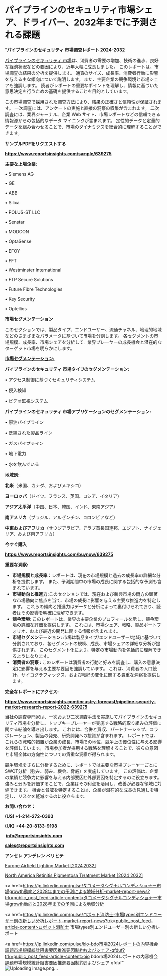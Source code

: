 # パイプラインのセキュリティ市場シェア、ドライバー、2032年までに予測される課題

"<strong>パイプラインのセキュリティ 市場調査レポート 2024-2032</strong>

<a href=https://www.reportsinsights.com/sample/639275>パイプラインのセキュリティ 市場</a>は、消費者の需要の増加、技術の進歩、良好な経済状況などの要因により、近年大幅に成長しました。 このレポートは、市場調査の結果の分析を提供します。 通貨のサイズ、成長率、消費者行動に影響を与える主な傾向について説明します。 また、主要企業の競争環境と市場シェアも強調します。 読者がレポートの重要なポイントを理解し、情報に基づいた意思決定を行うための基礎を提供することを目的としています。

この市場調査で採用された調査方法により、結果の正確さと信頼性が保証されます。 一次調査には、アンケートの実施と直接の洞察の収集が含まれます。 二次調査には、業界ジャーナル、企業 Web サイト、市場レポートなどの信頼できる情報源からの包括的なデータ マイニングが含まれます。 定性的データと定量的データを組み合わせることで、市場のダイナミクスを総合的に理解することができます。

<strong><b>サンプルPDFをリクエストする</b></strong>

<a href=https://www.reportsinsights.com/sample/639275><strong><u>https://www.reportsinsights.com/sample/639275</u></strong></a>

<strong>主要な上場企業:</strong>

• Siemens AG

• GE

• ABB

• Silixa

• POLUS-ST LLC

• Senstar

• MODCON

• OptaSense

• EFOY

• FFT

• Westminster International

• FTP Secure Solutions

• Future Fibre Technologies

• Key Security

• Optellios

<strong>市場セグメンテーション</strong>

このセクションでは、製品タイプ、エンドユーザー、流通チャネル、地理的地域などのさまざまなパラメータに基づいて市場を分割します。 各セグメントの市場規模、成長率、市場シェアを分析して、業界プレーヤーの成長機会と潜在的なターゲット市場を明らかにします。

<strong><u>市場セグメンテーション</u></strong><strong><u>:</u></strong>

<strong>パイプラインのセキュリティ 市場タイプのセグメンテーション:</strong>

• アクセス制御に基づくセキュリティシステム

• 侵入検知

• ビデオ監視システム

<strong>パイプラインのセキュリティ 市場アプリケーションのセグメンテーション:</strong>

• 原油パイプライン

• 洗練された製品ライン

• ガスパイプライン

• 地下電力

• 水を飲んでいる

<strong><u>地域別</u></strong><strong><u>:</u></strong>

<strong>北米</strong>（米国、カナダ、およびメキシコ）

<strong>ヨーロッパ</strong>（ドイツ、フランス、英国、ロシア、イタリア）

<strong>アジア太平洋</strong>（中国、日本、韓国、インド、東南アジア）

<strong>南アメリカ</strong>（ブラジル、アルゼンチン、コロンビアなど）

<strong>中東およびアフリカ</strong>（サウジアラビア、アラブ首長国連邦、エジプト、ナイジェリア、および南アフリカ）

<strong>今すぐ購入</strong>

<a href=https://www.reportsinsights.com/buynow/639275><strong><u>https://www.reportsinsights.com/buynow/639275</u></strong></a>

<strong>重要な洞察:</strong>
<ul>
  <li><strong>市場規模と成長率：</strong>レポートは、現在の市場規模と過去の成長率の詳細な分析を提供します。 また、予測期間中の市場の成長に関する包括的な予測も含まれています。</li>
  <li><strong>市場動向と推進力:</strong>このセクションでは、現在および新興市場の両方の顕著な市場動向に焦点を当て、市場の成長に影響を与える主要な推進力を特定します。 これらの傾向と推進力はデータと分析によって裏付けられており、読者はその影響を明確に理解できます。</li>
  <li><strong>競争環境</strong>: このレポートは、業界の主要企業のプロフィールを示し、競争環境の詳細な評価を提供します。 これには、市場シェア、戦略、製品ポートフォリオ、および最近の開発に関する情報が含まれます。</li>
  <li><strong>市場セグメンテーション: </strong>市場は製品タイプ/エンドユーザー/地域に基づいて分割されており、各セグメントの規模、成長、市場シェアの詳細な分析が提供されます。 このセグメント化により、特定の市場動向を包括的に理解できるようになります。</li>
  <li><strong>消費者の洞察 : </strong>このレポートは消費者の行動と好みを調査し、購入の意思決定に影響を与える主要な要因を強調しています。 これは、消費者の人口統計、サイコグラフィックス、および嗜好の変化に関する貴重な洞察を提供します。</li>
</ul>
<strong>完全なレポートにアクセス:</strong>

<a href=https://www.reportsinsights.com/industry-forecast/pipeline-security-market-research-report-2022-639275><strong><u><b>https://www.reportsinsights.com/industry-forecast/pipeline-security-market-research-report-2022-639275</b></u></strong></a>

当社の調査専門家は、一次および二次調査手法を実施してパイプラインのセキュリティ市場を分析し、トップキープレーヤーが実施する戦略的取り組みの評価に関する結論を導き出します。 これには、合併と買収、パートナーシップ、コラボレーション、製品の発売、研究開発への投資が含まれます。 レポートでは、これらの戦略的措置が企業の成長、市場での地位、競争上の優位性に与える影響を評価しています。 市場参加者が採用する戦略を理解することで、彼らの意図と市場全体の方向性についての貴重な洞察が得られます。

競争環境をさらに分析するために、レポートでは主要な市場プレーヤーごとにSWOT分析（強み、弱み、機会、脅威）を実施しています。 この評価は、企業の業績と競争力に影響を与える内部要因と外部要因を特定するのに役立ちます。 強みと弱みを評価することで、企業はその利点を活用し、改善が必要な領域に対処できます。 機会と脅威を特定することは、企業が潜在的な成長の見通しを特定し、リスクを軽減するのに役立ちます。

<strong>お問い合わせ：</strong>

<strong>(US) +1-214-272-0393</strong>

<strong>(UK) +44-20-8133-9198</strong>

<strong> </strong><a href=info@reportsinsights.com><strong><u>info@reportsinsights.com</u></strong></a>

<a href=sales@reportsinsights.com><strong><u>sales@reportsinsights.com</u></strong></a>

<strong>アンセレ アンデレン ベリヒテ</strong>

<a href=https://www.linkedin.com/pulse/europe-airfield-lighting-markets-2024-business-strategy-epuge/>Europe Airfield Lighting Market [2024 2032]</a>

<a href=https://www.linkedin.com/pulse/north-america-retinitis-pigmentosa-treatment-market-cnnxf/>North America Retinitis Pigmentosa Treatment Market [2024 2032]</a>

<a href=https://jp.linkedin.com/pulse/タコメータシグナルコンディショナー市場growth動向と2028年までの予測による地域分析-market-report-news?trk=public_post_feed-article-content>タコメータシグナルコンディショナー市場growth動向と2028年までの予測による地域分析</a>

<a href=https://jp.linkedin.com/pulse/ロボット消防士-市場types別エンドユーザー別の新しい分析レポート-market-report-news?trk=public_post_feed-article-content>ロボット消防士 市場types別エンドユーザー別の新しい分析レポート</a>

<a href=https://jp.linkedin.com/pulse/bio-bdo市場2024レポートの内容機会課題市場規模統計阻害要因推進要因制約およびシェア-qfduf?trk=public_post_feed-article-content>bio bdo市場2024レポートの内容機会課題市場規模統計阻害要因推進要因制約およびシェア qfduf</a>"
![Uploading image.png…]()
